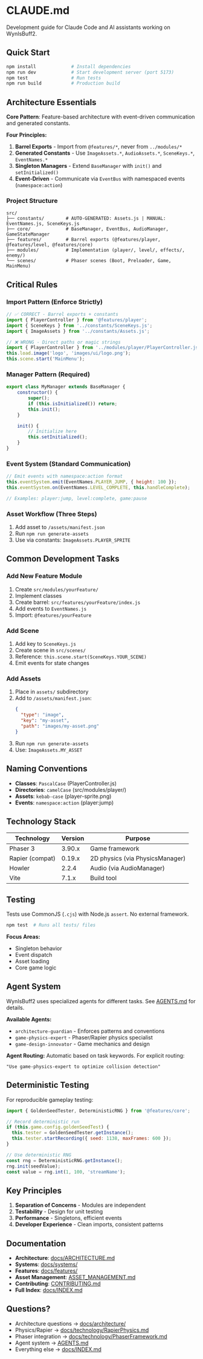 # CLAUDE.md

Development guide for Claude Code and AI assistants working on WynIsBuff2.

## Quick Start

```bash
npm install             # Install dependencies
npm run dev             # Start development server (port 5173)
npm test                # Run tests
npm run build           # Production build
```

## Architecture Essentials

**Core Pattern**: Feature-based architecture with event-driven communication and generated constants.

**Four Principles:**
1. **Barrel Exports** - Import from `@features/*`, never from `../modules/*`
2. **Generated Constants** - Use `ImageAssets.*`, `AudioAssets.*`, `SceneKeys.*`, `EventNames.*`
3. **Singleton Managers** - Extend `BaseManager` with `init()` and `setInitialized()`
4. **Event-Driven** - Communicate via `EventBus` with namespaced events (`namespace:action`)

### Project Structure

```
src/
├── constants/        # AUTO-GENERATED: Assets.js | MANUAL: EventNames.js, SceneKeys.js
├── core/             # BaseManager, EventBus, AudioManager, GameStateManager
├── features/         # Barrel exports (@features/player, @features/level, @features/core)
├── modules/          # Implementation (player/, level/, effects/, enemy/)
└── scenes/           # Phaser scenes (Boot, Preloader, Game, MainMenu)
```

## Critical Rules

### Import Pattern (Enforce Strictly)

```javascript
// ✅ CORRECT - Barrel exports + constants
import { PlayerController } from '@features/player';
import { SceneKeys } from '../constants/SceneKeys.js';
import { ImageAssets } from '../constants/Assets.js';

// ❌ WRONG - Direct paths or magic strings
import { PlayerController } from '../modules/player/PlayerController.js';
this.load.image('logo', 'images/ui/logo.png');
this.scene.start('MainMenu');
```

### Manager Pattern (Required)

```javascript
export class MyManager extends BaseManager {
    constructor() {
        super();
        if (this.isInitialized()) return;
        this.init();
    }

    init() {
        // Initialize here
        this.setInitialized();
    }
}
```

### Event System (Standard Communication)

```javascript
// Emit events with namespace:action format
this.eventSystem.emit(EventNames.PLAYER_JUMP, { height: 100 });
this.eventSystem.on(EventNames.LEVEL_COMPLETE, this.handleComplete);

// Examples: player:jump, level:complete, game:pause
```

### Asset Workflow (Three Steps)

1. Add asset to `/assets/manifest.json`
2. Run `npm run generate-assets`
3. Use via constants: `ImageAssets.PLAYER_SPRITE`

## Common Development Tasks

### Add New Feature Module

1. Create `src/modules/yourFeature/`
2. Implement classes
3. Create barrel: `src/features/yourFeature/index.js`
4. Add events to `EventNames.js`
5. Import: `@features/yourFeature`

### Add Scene

1. Add key to `SceneKeys.js`
2. Create scene in `src/scenes/`
3. Reference: `this.scene.start(SceneKeys.YOUR_SCENE)`
4. Emit events for state changes

### Add Assets

1. Place in `assets/` subdirectory
2. Add to `/assets/manifest.json`:
   ```json
   {
     "type": "image",
     "key": "my-asset",
     "path": "images/my-asset.png"
   }
   ```
3. Run `npm run generate-assets`
4. Use: `ImageAssets.MY_ASSET`

## Naming Conventions

- **Classes**: `PascalCase` (PlayerController.js)
- **Directories**: `camelCase` (src/modules/player/)
- **Assets**: `kebab-case` (player-sprite.png)
- **Events**: `namespace:action` (player:jump)

## Technology Stack

| Technology | Version | Purpose |
|------------|---------|---------|
| Phaser 3 | 3.90.x | Game framework |
| Rapier (compat) | 0.19.x | 2D physics (via PhysicsManager) |
| Howler | 2.2.4 | Audio (via AudioManager) |
| Vite | 7.1.x | Build tool |

## Testing

Tests use CommonJS (`.cjs`) with Node.js `assert`. No external framework.

```bash
npm test  # Runs all tests/ files
```

**Focus Areas:**
- Singleton behavior
- Event dispatch
- Asset loading
- Core game logic

## Agent System

WynIsBuff2 uses specialized agents for different tasks. See [AGENTS.md](AGENTS.md) for details.

**Available Agents:**
- `architecture-guardian` - Enforces patterns and conventions
- `game-physics-expert` - Phaser/Rapier physics specialist
- `game-design-innovator` - Game mechanics and design

**Agent Routing:** Automatic based on task keywords. For explicit routing:
```
"Use game-physics-expert to optimize collision detection"
```

## Deterministic Testing

For reproducible gameplay testing:

```javascript
import { GoldenSeedTester, DeterministicRNG } from '@features/core';

// Record deterministic run
if (this.game.config.goldenSeedTest) {
  this.tester = GoldenSeedTester.getInstance();
  this.tester.startRecording({ seed: 1138, maxFrames: 600 });
}

// Use deterministic RNG
const rng = DeterministicRNG.getInstance();
rng.init(seedValue);
const value = rng.int(1, 100, 'streamName');
```

## Key Principles

1. **Separation of Concerns** - Modules are independent
2. **Testability** - Design for unit testing
3. **Performance** - Singletons, efficient events
4. **Developer Experience** - Clean imports, consistent patterns

## Documentation

- **Architecture**: [docs/ARCHITECTURE.md](docs/ARCHITECTURE.md)
- **Systems**: [docs/systems/](docs/systems/)
- **Features**: [docs/features/](docs/features/)
- **Asset Management**: [ASSET_MANAGEMENT.md](ASSET_MANAGEMENT.md)
- **Contributing**: [CONTRIBUTING.md](CONTRIBUTING.md)
- **Full Index**: [docs/INDEX.md](docs/INDEX.md)

## Questions?

- Architecture questions → [docs/architecture/](docs/architecture/)
- Physics/Rapier → [docs/technology/RapierPhysics.md](docs/technology/RapierPhysics.md)
- Phaser integration → [docs/technology/PhaserFramework.md](docs/technology/PhaserFramework.md)
- Agent system → [AGENTS.md](AGENTS.md)
- Everything else → [docs/INDEX.md](docs/INDEX.md)
